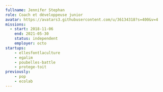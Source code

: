```yaml
---
fullname: Jennifer Stephan
role: Coach et développeuse junior
avatar: https://avatars3.githubusercontent.com/u/36134318?s=400&v=4
missions:
  - start: 2018-11-06
    end: 2021-05-30
    status: independent
    employer: octo
startups:
    - ellesfontlaculture
    - egalim
    - poubelles-battle
    - protege-toit
previously:
    - pop
    - ecolab
---
```

